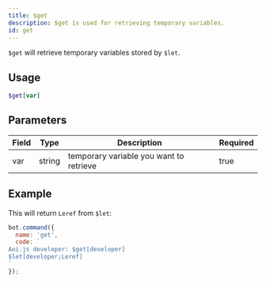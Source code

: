 ```yaml
---
title: $get 
description: $get is used for retrieving temporary variables.
id: get
---
```


`$get` will retrieve temporary variables stored by `$let`.

## Usage

```php
$get[var]
```

## Parameters 


| Field | Type   | Description                             | Required |
| ----- | ------ | --------------------------------------- | -------- |
| var   | string | temporary variable you want to retrieve | true      |

## Example

This will return `Leref` from `$let`:

```javascript
bot.command({
  name: 'get',
  code: `
Aoi.js developer: $get[developer]
$let[developer;Leref]
`
});
```
